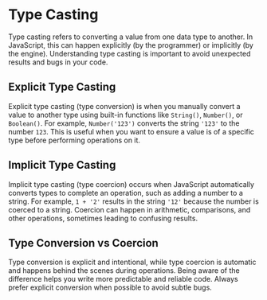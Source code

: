 # Type Casting
Type casting refers to converting a value from one data type to another. In JavaScript, this can happen explicitly (by the programmer) or implicitly (by the engine). Understanding type casting is important to avoid unexpected results and bugs in your code.

## Explicit Type Casting
Explicit type casting (type conversion) is when you manually convert a value to another type using built-in functions like `String()`, `Number()`, or `Boolean()`. For example, `Number('123')` converts the string `'123'` to the number `123`. This is useful when you want to ensure a value is of a specific type before performing operations on it.

## Implicit Type Casting
Implicit type casting (type coercion) occurs when JavaScript automatically converts types to complete an operation, such as adding a number to a string. For example, `1 + '2'` results in the string `'12'` because the number is coerced to a string. Coercion can happen in arithmetic, comparisons, and other operations, sometimes leading to confusing results.

## Type Conversion vs Coercion
Type conversion is explicit and intentional, while type coercion is automatic and happens behind the scenes during operations. Being aware of the difference helps you write more predictable and reliable code. Always prefer explicit conversion when possible to avoid subtle bugs.